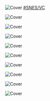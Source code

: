 <!--

<details>
<summary>layout: page
title: ""
permalink: https://jeuxsf.github.io/JSF/nintendo/mariokart/

</details>
  
#### hidden field with metadata

-->

![Cover](https://www.mobygames.com/images/covers/l/68919-super-mario-kart-snes-front-cover.jpg)
[#SNES/VC]()

![Cover]()
[]()

![Cover]()
[]()

![Cover]()
[]()

![Cover]()
[]()

![Cover]()
[]()

![Cover]()
[]()

![Cover]()
[]()

![Cover]()
[]()

![Cover]()
[]()
